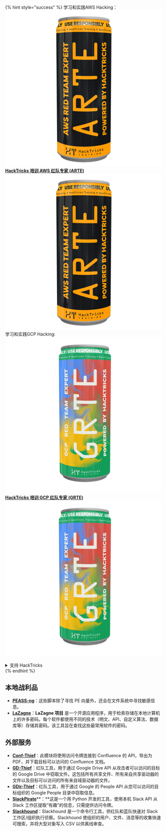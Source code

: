 {% hint style="success" %}
学习和实践AWS Hacking：<img src="/.gitbook/assets/arte.png" alt="" data-size="line">[**HackTricks 培训 AWS 红队专家 (ARTE)**](https://training.hacktricks.xyz/courses/arte)<img src="/.gitbook/assets/arte.png" alt="" data-size="line">\
学习和实践GCP Hacking: <img src="/.gitbook/assets/grte.png" alt="" data-size="line">[**HackTricks 培训 GCP 红队专家 (GRTE)**<img src="/.gitbook/assets/grte.png" alt="" data-size="line">](https://training.hacktricks.xyz/courses/grte)

<details>

<summary>支持 HackTricks</summary>

* 检查 [**订阅计划**](https://github.com/sponsors/carlospolop)!
* **加入** 💬 [**Discord 群组**](https://discord.gg/hRep4RUj7f) 或 [**telegram 群组**](https://t.me/peass) 或 **关注** 我们的 **Twitter** 🐦 [**@hacktricks\_live**](https://twitter.com/hacktricks\_live)**.**
* 通过向 [**HackTricks**](https://github.com/carlospolop/hacktricks) 和 [**HackTricks Cloud**](https://github.com/carlospolop/hacktricks-cloud) github 仓库提交 PR 来分享黑客技巧。

</details>
{% endhint %}


## **本地战利品**

* [**PEASS-ng**](https://github.com/carlospolop/PEASS-ng)：这些脚本除了寻找 PE 向量外，还会在文件系统中寻找敏感信息。
* [**LaZagne**](https://github.com/AlessandroZ/LaZagne)：**LaZagne 项目** 是一个开源应用程序，用于检索存储在本地计算机上的许多密码。每个软件都使用不同的技术（明文、API、自定义算法、数据库等）存储其密码。该工具旨在查找这些最常用软件的密码。

## **外部服务**

* [**Conf-Thief**](https://github.com/antman1p/Conf-Thief)：此模块将使用访问令牌连接到 Confluence 的 API，导出为 PDF，并下载目标可以访问的 Confluence 文档。
* [**GD-Thief**](https://github.com/antman1p/GD-Thief)：红队工具，用于通过 Google Drive API 从攻击者可以访问的目标的 Google Drive 中窃取文件。这包括所有共享文件、所有来自共享驱动器的文件以及目标可以访问的所有来自域驱动器的文件。
* [**GDir-Thief**](https://github.com/antman1p/GDir-Thief)：红队工具，用于通过 Google 的 People API 从您可以访问的目标组织的 Google People 目录中窃取信息。
* [**SlackPirate**](https://github.com/emtunc/SlackPirate)**：**这是一个用 Python 开发的工具，使用本机 Slack API 从 Slack 工作区提取“有趣”的信息，只需提供访问令牌。
* [**Slackhound**](https://github.com/BojackThePillager)：Slackhound 是一个命令行工具，供红队和蓝队快速对 Slack 工作区/组织执行侦察。Slackhound 使组织的用户、文件、消息等的收集快速可搜索，并将大型对象写入 CSV 以供离线审查。
